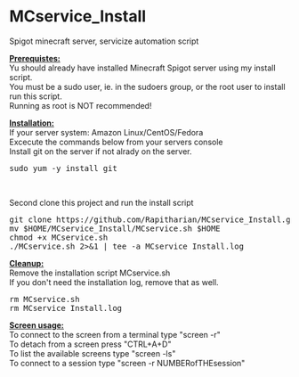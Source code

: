 # MCservice_Install
Spigot minecraft server, servicize automation script

<b><u>Prerequistes:</u></b><br>
  Yu should already have installed Minecraft Spigot server using my install script.<br>
  You must be a sudo user, ie. in the sudoers group, or the root user to install run this script.<br>
  Running as root is NOT recommended!<br>

<b><u>Installation:</u></b><br>
  If your server system: Amazon Linux/CentOS/Fedora<br>
  Excecute the commands below from your servers console<br>
  Install git on the server if not alrady on the server.<br>
<pre>
sudo yum -y install git
</pre>
<br>

  Second clone this project and run the install script<br>
<pre>
git clone https://github.com/Rapitharian/MCservice_Install.git
mv $HOME/MCservice_Install/MCservice.sh $HOME
chmod +x MCservice.sh
./MCservice.sh 2>&1 | tee -a MCservice_Install.log
</pre>

<b><u>Cleanup:</u></b><br>
Remove the installation script MCservice.sh<br>
If you don't need the installation log, remove that as well.<br>
<pre>
rm MCservice.sh
rm MCservice_Install.log
</pre>

<b><u>Screen usage:</u></b><br>
To connect to the screen from a terminal type "screen -r"<br>
To detach from a screen press "CTRL+A+D"<br>
To list the available screens type "screen -ls"<br>
To connect to a session type "screen -r NUMBERofTHEsession"<br>
